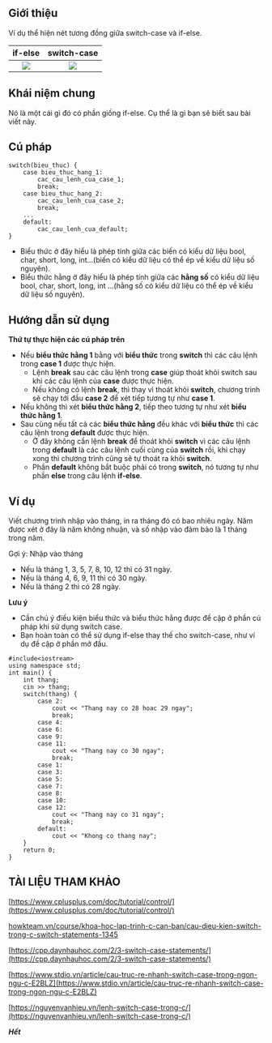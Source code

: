 ## Giới thiệu
Ví dụ thể hiện nét tương đồng giữa switch-case và if-else.

| if-else | switch-case |
|:-------:|:-----------:|
| ![](resources:assets/data/posts/cpp_beginner/switch_image1.png) | ![](resources:assets/data/posts/cpp_beginner/switch_image2.png) |

## Khái niệm chung
Nó là một cái gì đó có phần giống if-else. Cụ thể là gì bạn sẽ biết sau bài viết này.

## Cú pháp
```
switch(bieu_thuc) {
    case bieu_thuc_hang_1:
        cac_cau_lenh_cua_case_1;
        break;
    case bieu_thuc_hang_2:
        cac_cau_lenh_cua_case_2;
        break;
    ...
    default:
        cac_cau_lenh_cua_default;
}
```

- Biểu thức ở đây hiểu là phép tính giữa các biến có kiểu dữ liệu bool, char, short, long, int...(biến có kiểu dữ liệu có thể ép về kiểu dữ liệu số nguyên).
- Biểu thức hằng ở đây hiểu là phép tính giữa các **hằng số** có kiểu dữ liệu bool, char, short, long, int …(hằng số có kiểu dữ liệu có thể ép về kiểu dữ liệu số nguyên).

## Hướng dẫn sử dụng
**Thứ tự thực hiện các cú pháp trên**
- Nếu **biểu thức hằng 1** bằng với **biểu thức** trong **switch** thì các câu lệnh trong **case 1** được thực hiện. 
	- Lệnh **break** sau các câu lệnh trong **case** giúp thoát khỏi switch sau khi các câu lệnh của **case** được thực hiện.
	- Nếu không có lệnh **break**, thì thay vì thoát khỏi **switch**, chương trình sẽ chạy tới đầu **case 2** để xét tiếp tương tự như **case 1**.
- Nếu không thì xét **biểu thức hằng 2**, tiếp theo tương tự như xét **biểu thức hằng 1**.
- Sau cùng nếu tất cả các **biểu thức hằng** đều khác với **biểu thức** thì các câu lệnh trong **default** được thực hiện. 
	- Ở đây không cần lệnh **break** để thoát khỏi **switch** vì các câu lệnh trong **default** là các câu lệnh cuối cùng của **switch** rồi, khi chạy xong thì chương trình cũng sẽ tự thoát ra khỏi **switch**.
	- Phần **default** không bắt buộc phải có trong **switch**, nó tương tự như phần **else** trong câu lệnh **if-else**.

## Ví dụ
Viết chương trình nhập vào tháng, in ra tháng đó có bao nhiêu ngày. Năm được xét ở đây là năm không nhuận, và số nhập vào đảm bảo là 1 tháng trong năm.

Gợi ý: Nhập vào tháng
- Nếu là tháng 1, 3, 5, 7, 8, 10, 12 thì có 31 ngày.
- Nếu là tháng 4, 6, 9, 11 thì có 30 ngày.
- Nếu là tháng 2 thì có 28 ngày.

**Lưu ý**
- Cần chú ý điều kiện biểu thức và biểu thức hằng được đề cập ở phần cú pháp khi sử dụng switch case.
- Bạn hoàn toàn có thể sử dụng if-else thay thế cho switch-case, như ví dụ đề cập ở phần mở đầu.

```
#include<iostream>
using namespace std;
int main() {
    int thang;
    cin >> thang;
    switch(thang) {
        case 2: 
            cout << "Thang nay co 28 hoac 29 ngay";
            break;
        case 4:
        case 6:
        case 9:
        case 11:
            cout << "Thang nay co 30 ngay";
            break;
        case 1:
        case 3:
        case 5:
        case 7:
        case 8:
        case 10:
        case 12:
            cout << "Thang nay co 31 ngay";
            break;
        default:
            cout << "Khong co thang nay";
    }
    return 0;
}
```

## TÀI LIỆU THAM KHẢO
[https://www.cplusplus.com/doc/tutorial/control/](https://www.cplusplus.com/doc/tutorial/control/)

[howkteam.vn/course/khoa-hoc-lap-trinh-c-can-ban/cau-dieu-kien-switch-trong-c-switch-statements-1345](howkteam.vn/course/khoa-hoc-lap-trinh-c-can-ban/cau-dieu-kien-switch-trong-c-switch-statements-1345)

[https://cpp.daynhauhoc.com/2/3-switch-case-statements/](https://cpp.daynhauhoc.com/2/3-switch-case-statements/)

[https://www.stdio.vn/article/cau-truc-re-nhanh-switch-case-trong-ngon-ngu-c-E2BLZ](https://www.stdio.vn/article/cau-truc-re-nhanh-switch-case-trong-ngon-ngu-c-E2BLZ)

[https://nguyenvanhieu.vn/lenh-switch-case-trong-c/](https://nguyenvanhieu.vn/lenh-switch-case-trong-c/)

***Hết***